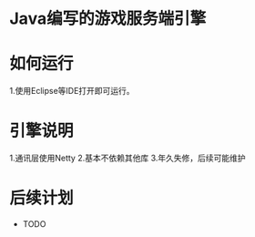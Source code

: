 # Java编写的游戏服务端引擎

如何运行
===
1.使用Eclipse等IDE打开即可运行。



引擎说明
======
1.通讯层使用Netty
2.基本不依赖其他库
3.年久失修，后续可能维护



后续计划
=======
* TODO
